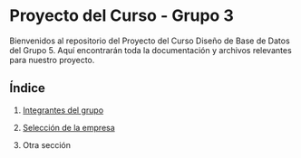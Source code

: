 # Proyecto del Curso - Grupo 3

Bienvenidos al repositorio del Proyecto del Curso Diseño de Base de Datos del Grupo 5. Aquí encontrarán toda la documentación y archivos relevantes para nuestro proyecto.

## Índice

1. [Integrantes del grupo](01.Integrantes/integrantes.md)

2. [Selección de la empresa](02.Selección%20de%20la%20empresa/seleccion_empresa.md)

3. Otra sección
